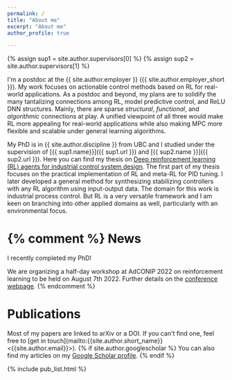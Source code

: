 ```yaml
---
permalink: /
title: "About me"
excerpt: "About me"
author_profile: true

---
```

{% assign sup1 = site.author.supervisors[0] %}
{% assign sup2 = site.author.supervisors[1] %}

I'm a postdoc at the {{ site.author.employer }} ({{ site.author.employer_short }}).
My work focuses on actionable control methods based on RL for real-world applications.
As a postdoc and beyond, my plans are to solidify the many tantalizing connections among RL, model predictive control, and ReLU DNN structures.
Mainly, there are sparse *structural*, *functional*, and *algorithmic* connections at play.
A unified viewpoint of all three would make RL more appealing for real-world applications while also making MPC more flexible and scalable under general learning algorithms.

My PhD is in {{ site.author.discipline }} from UBC and I studied under the supervision of [{{ sup1.name}}]({{ sup1.url }}) and [{{ sup2.name }}]({{ sup2.url }}).
Here you can find my thesis on [Deep reinforcement learning (RL) agents for industrial control system design](https://open.library.ubc.ca/collections/24/items/1.0430547).
The first part of my thesis focuses on the practical implementation of RL and meta-RL for PID tuning.
I later developed a general method for synthesizing stabilizing controllers with any RL algorithm using input-output data.
The domain for this work is industrial process control.
But RL is a very versatile framework and I am keen on branching into other applied domains as well, particularly with an environmental focus.

{% comment %}
News
======

I recently completed my PhD!

We are organizing a half-day workshop at AdCONIP 2022 on reinforcement learning to be held on August 7th 2022. Further details on the [conference webpage](https://adconip2022.org/workshops/#workshop-2-making-reinforcement-learning-a-practical-technology-for-industrial-control).
{% endcomment %}

Publications
======

Most of my papers are linked to arXiv or a DOI. If you can't find one, feel free to [get in touch](mailto:{{site.author.short_name}} <{{site.author.email}}>). {% if site.author.googlescholar %} You can also find my articles on my [Google Scholar profile]({{site.author.googlescholar}}).
{% endif %}

{% include pub_list.html %}
